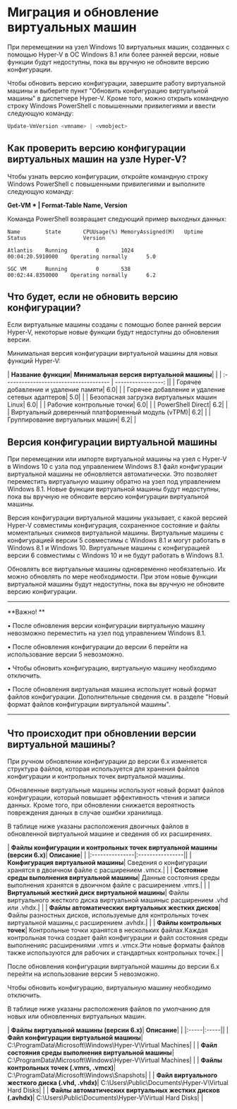 # Миграция и обновление виртуальных машин

При перемещении на узел Windows 10 виртуальных машин, созданных с помощью Hyper-V в ОС Windows 8.1 или более ранней версии, новые функции будут недоступны, пока вы вручную не обновите версию конфигурации.

Чтобы обновить версию конфигурации, завершите работу виртуальной машины и выберите пункт "Обновить конфигурацию виртуальной машины" в диспетчере Hyper-V. Кроме того, можно открыть командную строку Windows PowerShell с повышенными привилегиями и ввести следующую команду:

 ```PowerShell
Update-VmVersion <vmname> | <vmobject>
 ```

## Как проверить версию конфигурации виртуальных машин на узле Hyper-V?

Чтобы узнать версию конфигурации, откройте командную строку Windows PowerShell с повышенными привилегиями и выполните следующую команду:

**Get-VM * | Format-Table Name, Version**

Команда PowerShell возвращает следующий пример выходных данных:

```
Name        State       CPUUsage(%) MemoryAssigned(M)   Uptime              Status                  Version

Atlantis    Running         0       1024                00:04:20.5910000    Operating normally      5.0

SGC VM      Running         0       538                 00:02:44.8350000    Operating normally      6.2
```


## Что будет, если не обновить версию конфигурации?

Если виртуальные машины созданы с помощью более ранней версии Hyper-V, некоторые новые функции будут недоступны до обновления версии.

Минимальная версия конфигурации виртуальной машины для новых функций Hyper-V:

| **Название функции**| **Минимальная версия виртуальной машины**| |
| :------------------------------------- | -----------------: ||
| Горячее добавление и удаление памяти| 6.0| |
| Горячее добавление и удаление сетевых адаптеров| 5.0| |
| Безопасная загрузка виртуальных машин Linux| 6.0| |
| Рабочие контрольные точки| 6.0| |
| PowerShell Direct| 6.2| |
| Виртуальный доверенный платформенный модуль (vTPM)| 6.2| |
| Группирование виртуальных машин| 6.2| |



## Версия конфигурации виртуальной машины

При перемещении или импорте виртуальной машины на узел с Hyper-V в Windows 10 с узла под управлением Windows 8.1 файл конфигурации виртуальной машины не обновляется автоматически. Это позволяет переместить виртуальную машину обратно на узел под управлением Windows 8.1. Новые функции виртуальной машины будут недоступны, пока вы вручную не обновите версию конфигурации виртуальной машины.

Версия конфигурации виртуальной машины указывает, с какой версией Hyper-V совместимы конфигурация, сохраненное состояние и файлы моментальных снимков виртуальной машины. Виртуальные машины с конфигурацией версии 5 совместимы с Windows 8.1 и могут работать в Windows 8.1 и Windows 10. Виртуальные машины с конфигурацией версии 6 совместимы с Windows 10 и не будут работать в Windows 8.1.

Обновлять все виртуальные машины одновременно необязательно. Их можно обновлять по мере необходимости. При этом новые функции виртуальной машины будут недоступны, пока вы вручную не обновите версию конфигурации.


----------------

**Важно! **

• После обновления версии конфигурации виртуальную машину невозможно переместить на узел под управлением Windows 8.1.

• После обновления конфигурации до версии 6 перейти на использование версии 5 невозможно.

• Чтобы обновить конфигурацию, виртуальную машину необходимо отключить.

• После обновления виртуальная машина использует новый формат файлов конфигурации. Дополнительные сведения см. в разделе "Новый формат файлов конфигурации виртуальной машины".

--------






## Что происходит при обновлении версии виртуальной машины?

При ручном обновлении конфигурации до версии 6.x изменяется структура файлов, которая используется для хранения файлов конфигурации и контрольных точек виртуальной машины.

Обновленные виртуальные машины используют новый формат файлов конфигурации, который повышает эффективность чтения и записи данных. Кроме того, при обновлении снижается вероятность повреждения данных в случае ошибки хранилища.

В таблице ниже указаны расположения двоичных файлов в обновленной виртуальной машине и сведения об их расширениях.

| **Файлы конфигурации и контрольных точек виртуальной машины (версии 6.x)**| **Описание**| |
|:---------------|:----------------||
| **Конфигурация виртуальной машины**| Сведения о конфигурации хранятся в двоичном файле с расширением .vmcx.| |
| **Состояние среды выполнения виртуальной машины**| Данные состояния среды выполнения хранятся в двоичном файле с расширением .vmrs.| |
| **Виртуальный жесткий диск виртуальной машины**| Файлы виртуального жесткого диска виртуальной машиныс расширением .vhd или .vhdx.| |
| **Файлы автоматических виртуальных жестких дисков**| Файлы разностных дисков, используемые для контрольных точек виртуальной машины,с расширением .avhdx.| |
| **Файлы контрольных точек**| Контрольные точки хранятся в нескольких файлах.Каждая контрольная точка создает файл конфигурации и файл состояния среды выполненияс расширениями .vmrs и .vmcx.Эти новые форматы файлов также используются для рабочих и стандартных контрольных точек.| |

После обновления конфигурации виртуальной машины до версии 6.x перейти на использование версии 5 невозможно.

Чтобы обновить конфигурацию, виртуальную машину необходимо отключить.

В таблице ниже указаны расположения файлов по умолчанию для новых или обновленных виртуальных машин.

| **Файлы виртуальной машины (версии 6.x)**| **Описание**| |
|:-----|:-----||
| **Файл конфигурации виртуальной машины**| C:\ProgramData\Microsoft\Windows\Hyper-V\Virtual Machines| |
| **Файл состояния среды выполнения виртуальной машины**| C:\ProgramData\Microsoft\Windows\Hyper-V\Virtual Machines| |
| **Файлы контрольных точек (.vmrs, .vmcx)**| C:\ProgramData\Microsoft\Windows\Snapshots| |
| **Файл виртуального жесткого диска (.vhd, .vhdx)**| C:\Users\Public\Documents\Hyper-V\Virtual Hard Disks| |
| **Файлы автоматических виртуальных жестких дисков (.avhdx)**| C:\Users\Public\Documents\Hyper-V\Virtual Hard Disks| |








